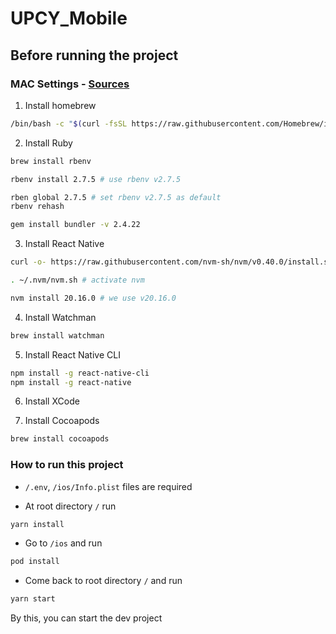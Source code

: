 # UPCY_Mobile

## Before running the project

### MAC Settings - [Sources](https://blog.naver.com/dongwook443/223384937148)

1. Install homebrew

```bash
/bin/bash -c "$(curl -fsSL https://raw.githubusercontent.com/Homebrew/install/HEAD/install.sh)"
```

2. Install Ruby

```bash
brew install rbenv

rbenv install 2.7.5 # use rbenv v2.7.5

rben global 2.7.5 # set rbenv v2.7.5 as default
rbenv rehash

gem install bundler -v 2.4.22
```

3. Install React Native

```bash
curl -o- https://raw.githubusercontent.com/nvm-sh/nvm/v0.40.0/install.sh | bash

. ~/.nvm/nvm.sh # activate nvm

nvm install 20.16.0 # we use v20.16.0
```

4. Install Watchman

```bash
brew install watchman
```

5. Install React Native CLI

```bash
npm install -g react-native-cli
npm install -g react-native
```

6. Install XCode

7. Install Cocoapods

```bash
brew install cocoapods
```

### How to run this project

- `/.env`, `/ios/Info.plist` files are required

- At root directory `/` run

```bash
yarn install
```

- Go to `/ios` and run

```bash
pod install
```

- Come back to root directory `/` and run

```bash
yarn start
```

By this, you can start the dev project
